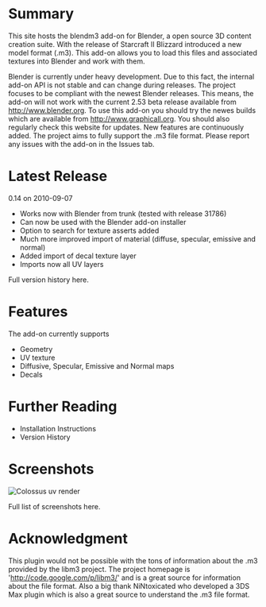 Summary
=======

This site hosts the blendm3 add-on for Blender, a open source 3D
content creation suite. With the release of Starcraft II Blizzard
introduced a new model format (.m3). This add-on allows you to load
this files and associated textures into Blender and work with them.

Blender is currently under heavy development. Due to this fact, the
internal add-on API is not stable and can change during releases. The
project focuses to be compliant with the newest Blender releases. This
means, the add-on will not work with the current 2.53 beta release
available from http://www.blender.org. To use this add-on you should
try the newes builds which are available from
http://www.graphicall.org. You should also regularly check this
website for updates. New features are continuously added. The project
aims to fully support the .m3 file format. Please report any issues
with the add-on in the Issues tab.

Latest Release
==============

0.14 on 2010-09-07

* Works now with Blender from trunk (tested with release 31786)
* Can now be used with the Blender add-on installer
* Option to search for texture asserts added
* Much more improved import of material (diffuse, specular, emissive and normal)
* Added import of decal texture layer
* Imports now all UV layers 

Full version history here.

Features
========

The add-on currently supports

* Geometry
* UV texture
* Diffusive, Specular, Emissive and Normal maps
* Decals 

Further Reading
===============
* Installation Instructions
* Version History 

Screenshots
===========
![][screenshot]

Full list of screenshots here.

Acknowledgment
==============

This plugin would not be possible with the tons of information about
the .m3 provided by the libm3 project. The project homepage is
'http://code.google.com/p/libm3/' and is a great source for
information about the file format. Also a big thank NiNtoxicated who
developed a 3DS Max plugin which is also a great source to understand
the .m3 file format.

[screenshot]: https://raw.github.com/wiki/stante/blendm3/images/colossus_uv_render_editing_small.png
 "Colossus uv render"

